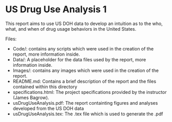 # US Drug Use Analysis 1

This report aims to use US DOH data to develop an intuition as to the who, what, and when of drug usage behaviors in the United States.

Files:

- Code/: contains any scripts which were used in the creation of the report, more information inside.
- Data/: A placeholder for the data files used by the report, more information inside.
- Images/: contains any images which were used in the creation of the report.
- README.md: Contains a brief description of the report and the files contained within this directory
- specifications.html: The project specifications provided by the instructor (James Bagrow).
- usDrugUseAnalysis.pdf: The report containting figures and analyses developed from the US DOH data
- usDrugUseAnalysis.tex: The .tex file which is used to generate the .pdf
